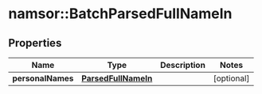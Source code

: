 # namsor::BatchParsedFullNameIn

## Properties
Name | Type | Description | Notes
------------ | ------------- | ------------- | -------------
**personalNames** | [**ParsedFullNameIn**](ParsedFullNameIn.md) |  | [optional] 



